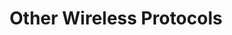 ---
layout: homework
title: Other Wireless Protocols
icon: antenna.svg
pdf: assets/under-construction.gif
tex: assets/under-construction.gif
word: assets/under-construction.gif
---